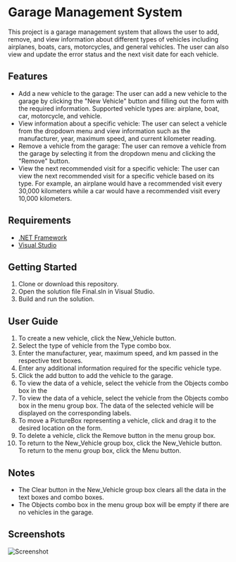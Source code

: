 # Garage Management System
This project is a garage management system that allows the user to add, remove, and view information about different types of vehicles including airplanes, boats, cars, motorcycles, and general vehicles. The user can also view and update the error status and the next visit date for each vehicle.

## Features
- Add a new vehicle to the garage: The user can add a new vehicle to the garage by clicking the "New Vehicle" button and filling out the form with the required information. Supported vehicle types are: airplane, boat, car, motorcycle, and vehicle.
- View information about a specific vehicle: The user can select a vehicle from the dropdown menu and view information such as the manufacturer, year, maximum speed, and current kilometer reading.
- Remove a vehicle from the garage: The user can remove a vehicle from the garage by selecting it from the dropdown menu and clicking the "Remove" button.
- View the next recommended visit for a specific vehicle: The user can view the next recommended visit for a specific vehicle based on its type. For example, an airplane would have a recommended visit every 30,000 kilometers while a car would have a recommended visit every 10,000 kilometers.

## Requirements
- [.NET Framework](https://dotnet.microsoft.com/en-us/download/dotnet-framework)
- [Visual Studio](https://visualstudio.microsoft.com/downloads/)

## Getting Started
1. Clone or download this repository.
2. Open the solution file Final.sln in Visual Studio.
3. Build and run the solution.

## User Guide
1. To create a new vehicle, click the New_Vehicle button.
2. Select the type of vehicle from the Type combo box.
3. Enter the manufacturer, year, maximum speed, and km passed in the respective text boxes.
4. Enter any additional information required for the specific vehicle type.
5. Click the add button to add the vehicle to the garage.
6. To view the data of a vehicle, select the vehicle from the Objects combo box in the
7. To view the data of a vehicle, select the vehicle from the Objects combo box in the menu group box. The data of the selected vehicle will be displayed on the corresponding labels.
8. To move a PictureBox representing a vehicle, click and drag it to the desired location on the form.
9. To delete a vehicle, click the Remove button in the menu group box.
10. To return to the New_Vehicle group box, click the New_Vehicle button. To return to the menu group box, click the Menu button.

## Notes
- The Clear button in the New_Vehicle group box clears all the data in the text boxes and combo boxes.
- The Objects combo box in the menu group box will be empty if there are no vehicles in the garage.

## Screenshots
![Screenshot](https://user-images.githubusercontent.com/68149162/189550243-b6391b25-7b44-4bfe-b199-ae9a2d9f3143.png)
